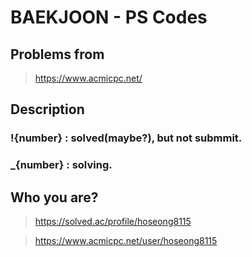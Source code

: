 # BAEKJOON - PS Codes

## Problems from
> https://www.acmicpc.net/

## Description
### !{number} : solved(maybe?), but not submmit.
### _{number} : solving.

## Who you are?
> https://solved.ac/profile/hoseong8115

>https://www.acmicpc.net/user/hoseong8115
